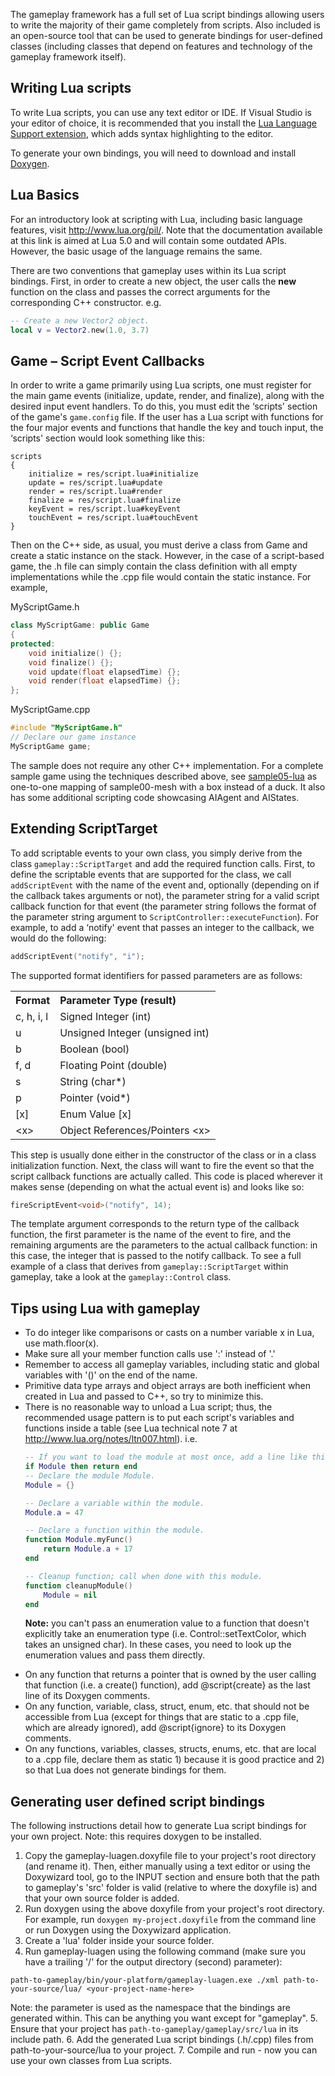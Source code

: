 The gameplay framework has a full set of Lua script bindings allowing users to write the majority of their game completely from scripts. Also included is an open-source tool that can be used to generate bindings for user-defined classes (including classes that depend on features and technology of the gameplay framework itself).

## <a name="Writing_Lua_scripts"/>Writing Lua scripts

To write Lua scripts, you can use any text editor or IDE. If Visual Studio is your editor of choice, it is recommended that you install the [Lua Language Support extension](http://vslua.codeplex.com/), which adds syntax highlighting to the editor.

To generate your own bindings, you will need to download and install [Doxygen](http://www.doxygen.org).

## <a name="Lua_Basics"/>Lua Basics

For an introductory look at scripting with Lua, including basic language features, visit http://www.lua.org/pil/. Note that the documentation available at this link is aimed at Lua 5.0 and will contain some outdated APIs. However, the basic usage of the language remains the same.

There are two conventions that gameplay uses within its Lua script bindings. First, in order to create a new object, the user calls the **new** function on the class and passes the correct arguments for the corresponding C++ constructor. e.g.

```lua
-- Create a new Vector2 object.
local v = Vector2.new(1.0, 3.7)
```

## Game – Script Event Callbacks

In order to write a game primarily using Lua scripts, one must register for the main game events (initialize, update, render, and finalize), along with the desired input event handlers. To do this, you must edit the ‘scripts' section of the game's `game.config` file. If the user has a Lua script with functions for the four major events and functions that handle the key and touch input, the ‘scripts' section would look something like this:

```
scripts
{
    initialize = res/script.lua#initialize
    update = res/script.lua#update
    render = res/script.lua#render
    finalize = res/script.lua#finalize
    keyEvent = res/script.lua#keyEvent
    touchEvent = res/script.lua#touchEvent
}
```

Then on the C++ side, as usual, you must derive a class from Game and create a static instance on the stack. However, in the case of a script-based game, the .h file can simply contain the class definition with all empty implementations while the .cpp file would contain the static instance. For example,

MyScriptGame.h

```c++
class MyScriptGame: public Game
{
protected:
    void initialize() {};
    void finalize() {};
    void update(float elapsedTime) {};
    void render(float elapsedTime) {};
};
```

MyScriptGame.cpp

```c++
#include "MyScriptGame.h"
// Declare our game instance
MyScriptGame game;
```

The sample does not require any other C++ implementation. For a complete sample game using the techniques described above, see [sample05-lua](https://github.com/blackberry/GamePlay/tree/master/gameplay-samples/sample05-lua) as one-to-one mapping of sample00-mesh with a box instead of a duck. It also has some additional scripting code showcasing AIAgent and AIStates.

## Extending ScriptTarget 

To add scriptable events to your own class, you simply derive from the class `gameplay::ScriptTarget` and add the required function calls. First, to define the scriptable events that are supported for the class, we call `addScriptEvent` with the name of the event and, optionally (depending on if the callback takes arguments or not), the parameter string for a valid script callback function for that event (the parameter string follows the format of the parameter string argument to `ScriptController::executeFunction`). For example, to add a ‘notify' event that passes an integer to the callback, we would do the following:

```lua
addScriptEvent("notify", "i");
```

The supported format identifiers for passed parameters are as follows:

<table cellspacing=0 cellpadding=0>
 <tr>
  <th align=left>Format</th>
  <th align=left>Parameter Type (result)</th>
 </tr>
 <tr>
  <td>c, h, i, l</td>
  <td>Signed Integer (int)</td>
 </tr>
 <tr>
  <td>u</td>
  <td>Unsigned Integer (unsigned int)</td>
 </tr>
 <tr>
  <td>b</td>
  <td>Boolean (bool) </td>
 </tr>
 <tr>
  <td>f, d</td>
  <td>Floating Point (double)</td>
 </tr>
 <tr>
  <td>s</td>
  <td>String (char*)</td>
 </tr>
 <tr>
  <td>p</td>
  <td>Pointer (void*)</td>
 </tr>
 <tr>
  <td>[x]</td>
  <td>Enum Value [x]</td>
 </tr>
 <tr>
  <td>&lt;x&gt;</td>
  <td>Object References/Pointers &lt;x&gt;</td>
 </tr>
</table>

This step is usually done either in the constructor of the class or in a class initialization function. Next, the class will want to fire the event so that the script callback functions are actually called. This code is placed wherever it makes sense (depending on what the actual event is) and looks like so:

```c++
fireScriptEvent<void>("notify", 14);
```

The template argument corresponds to the return type of the callback function, the first parameter is the name of the event to fire, and the remaining arguments are the parameters to the actual callback function: in this case, the integer that is passed to the notify callback. To see a full example of a class that derives from `gameplay::ScriptTarget` within gameplay, take a look at the `gameplay::Control` class.

## Tips using Lua with gameplay

<ul>
<li>To do integer like comparisons or casts on a number variable x in Lua, use math.floor(x).</li>
<li>Make sure all your member function calls use ':' instead of '.'</li>
<li>Remember to access all gameplay variables, including static and global variables with '()' on the end of the name.</li>
<li>Primitive data type arrays and object arrays are both inefficient when created in Lua and passed to C++, so try to minimize this.</li>
<li>There is no reasonable way to unload a Lua script; thus, the recommended usage pattern is to put each script's variables and functions inside a table (see Lua technical note 7 at <a href="http://www.lua.org/notes/ltn007.html">http://www.lua.org/notes/ltn007.html</a>). i.e.

```lua
-- If you want to load the module at most once, add a line like this.
if Module then return end
-- Declare the module Module.
Module = {}

-- Declare a variable within the module.
Module.a = 47

-- Declare a function within the module.
function Module.myFunc()
    return Module.a + 17
end

-- Cleanup function; call when done with this module.
function cleanupModule()
    Module = nil
end
```

<b>Note:</b> you can't pass an enumeration value to a function that doesn't explicitly take an enumeration type (i.e. Control::setTextColor, which takes an unsigned char). In these cases, you need to look up the enumeration values and pass them directly.</li>
<li>On any function that returns a pointer that is owned by the user calling that function (i.e. a create() function), add @script{create} as the last line of its Doxygen comments.</li>
<li>On any function, variable, class, struct, enum, etc. that should not be accessible from Lua (except for things that are static to a .cpp file, which are already ignored), add @script{ignore} to its Doxygen comments.</li>
<li>On any functions, variables, classes, structs, enums, etc. that are local to a .cpp file, declare them as static 1) because it is good practice and 2) so that Lua does not generate bindings for them.</li>
</ul>

## Generating user defined script bindings

The following instructions detail how to generate Lua script bindings for your own project. Note: this requires doxygen to be installed.

1. Copy the gameplay-luagen.doxyfile file to your project's root directory (and rename it). Then, either manually using a text editor or using the Doxywizard tool, go to the INPUT section and ensure both that the path to gameplay's 'src' folder is valid (relative to where the doxyfile is) and that your own source folder is added.
2. Run doxygen using the above doxyfile from your project's root directory. For example, run `doxygen my-project.doxyfile` from the command line or run Doxygen using the Doxywizard application.
3. Create a 'lua' folder inside your source folder.
4. Run gameplay-luagen using the following command (make sure you have a trailing '/' for the output directory (second) parameter):
```
path-to-gameplay/bin/your-platform/gameplay-luagen.exe ./xml path-to-your-source/lua/ <your-project-name-here>
```
Note: the parameter <your-project-name-here> is used as the namespace that the bindings are generated within. This can be anything you want except for "gameplay".
5. Ensure that your project has `path-to-gameplay/gameplay/src/lua` in its include path.
6. Add the generated Lua script bindings (.h/.cpp) files from path-to-your-source/lua to your project.
7. Compile and run - now you can use your own classes from Lua scripts.